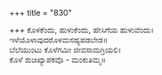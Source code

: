 +++
title = "830"

+++
ಕೊಳಕೆಂದು, ಹುಳುಕೆಂದು, ಹೇಸಿಗೆಯ ಹುಳುವೆಂದು।  
ಇಳೆಯೊಳಾವುದರೊಳಮಸಹ್ಯಪಡಬೇಡ॥  
ಬೆಲೆಯುಂಟು ಕೊಳೆಗಮೀ ಜೀವಸಾಮಗ್ರಿಯಲಿ।  
ಕೊಳೆ ಶುಚಿಖ್ಯಾಪಕವೊ - ಮಂಕುತಿಮ್ಮ॥  
